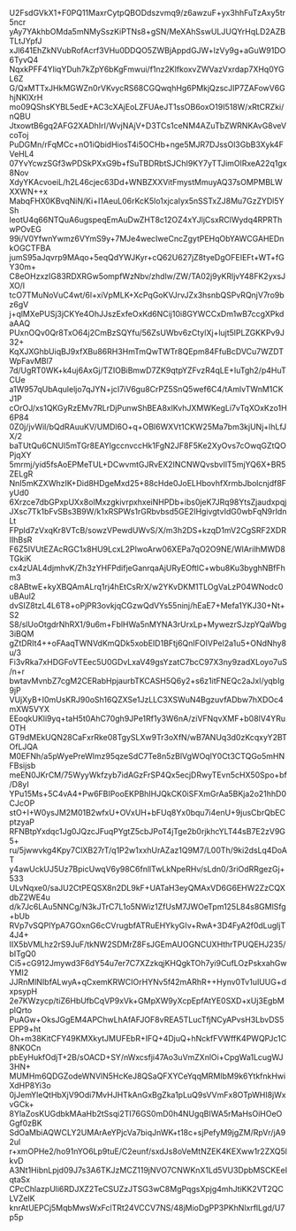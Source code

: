 U2FsdGVkX1+F0PQ11MaxrCytpQBODdszvmq9/z6awzuF+yx3hhFuTzAxy5tr5ncr
yAy7YAkhbOMda5mNMySszKiPTNs8+gSN/MeXAhSswULJUQYrHqLD2AZBTLtJYpfJ
xJl641EhZkNVubRofAcrf3VHu0DDQO5ZWBjAppdGJW+lzVy9g+aGuW91DO6TyvQ4
NqxkPFF4YIiqYDuh7kZpY6bKgFmwui/f1nz2KlfkoxvZWVazVxrdap7XHq0YGL6Z
G/QxMTTxJHkMGWZn0rVKvycRS68CGQwqhHg6PMkjQzscJIP7ZAFowV6GhjNKlXrH
mo09QShsKYBL5edE+AC3cXAjEoLZFUAeJT1ssOB6oxO19I518W/xRtCRZki/nQBU
JtxowtB6gq2AFG2XADhIrI/WvjNAjV+D3TCs1ceNM4AZuTbZWRNKAvG8veVcoToj
PuDGMn/rFqMCc+nO1iQbidHiosT4i5OCHb+nge5MJR7DJssOl3GbB3Xyk4FVeHL4
07YvYcwzSGf3wPDSkPXxG9b+fSuTBDRbtSJChI9KY7yTTJimOlRxeA22q1gx8Nov
XdyYKAcvoeiL/h2L46cjec63Dd+WNBZXXVitFmystMmuyAQ37sOMPMBLWXXWN++x
MabqFHX0KBvqNiN/Ki+I1AeuL06rKcK5lo1xjcaIyx5nSSTxZJ8Mu7GzZYDl5YSh
leotU4q66NTQuA6ugspeqEmAuDwZHT8c12OZ4xYJljCsxRClWydq4RPRThwPOvEG
99i/V0YfwnYwmz6VYmS9y+7MJe4wecIweCncZgytPEHqObYAWCGAHEDnkOGCTFBA
jumS95aJqvrp9MAqo+5eqQdYWJKyr+cQ62U627jZ8tyeDgOFEIEFt+WT+fGY30m+
C8eOHzxzIG83RDXRGw5ompfWzNbv/zhdlw/ZW/TA02j9yKRljvY48FK2yxsJXO/I
tcO7TMuNoVuC4wt/6l+xiVpMLK+XcPqGoKVJrvJZx3hsnbQSPvRQnjV7ro9bz6gV
j+qlMXePUSj3jCKYe4OhJJszExfeOxKd6NCij10i8GYWCCxDm1wB7ccgXPkdaAAQ
PUxnOQv0Qr8TxO64j2CmBzSQYfu/56ZsUWbv6zCtylXj+lujt5lPLZGKKPv9J32+
KqXJXGhbUiqBJ9xfXBu86RH3HmTmQwTWTr8QEpm84FfuBcDVCu7WZDTWpFavMBl7
7d/UgRT0WK+k4uj6AxGj/TZIOBiBmwD7ZK9qtpYZFvzR4qLE+IuTgh2/p4HuTCUe
a1W957qUbAquleljo7qJYN+jcI7iV6gu8CrPZ5SnQ5wef6C4/tAmlvTWnM1CKJ1P
cOrOJ/xs1QKGyRzEMv7RLrDjPunwShBEA8xlKvhJXMWKegLi7vTqXOxKzo1H6P84
0Z0j/jvWiI/bQdRAuuKV/UMDl6O+q+OBl6WXVt1CKW25Ma7bm3kjUNj+lhLfJX/2
baTUtQu6CNUl5mTGr8EAYlgccnvccHk1FgN2JF8F5Ke2XyOvs7cOwqGZtQOPjqXY
5mrmj/yid5fsAoEPMeTUL+DCwvmtGJRvEX2INCNWQvsbvIlT5mjYQ6X+BR5ZELgR
NnI5mKZXWhzIK+Did8HDgeMxd25+88cHde0JoELHbovhfXrmbJbolcnjdf8FyUd0
6Xrzce7dbGPxpUXx8oIMxzgkivrpxhxeiNHPDb+ibs0jeK7JRq98YtsZjaudxpqj
JXsc7Tk1bFvSBs3B9W/k1xRSPWs1rGRbvbsd5GE2IHgivgtvIdG0wbFqN9rIdnLt
FPpld7zVxqKr8VTcB/sowzVPewdUWvS/X/m3h2DS+kzqD1mV2CgSRF2XDRIIhBsR
F6Z5IVUtEZAcRGC1x8HU9LcxL2PIwoArw06XEPa7qO2O9NE/WlArilhMWD8TGkiK
cx4zUAL4djmhvK/Zh3zYHFPdifjeGanrqaAjURyEOftlC+wbu8Ku3byghNBfFhm3
c8ABtwE+kyXBQAmALrq1rj4hEtCsRrX/w2YKvDKM1TLOgVaLzP04WNodc0uBAul2
dvSIZ8tzL4L6T8+oPjPR3ovkjqCGzwQdVYs55ninj/hEaE7+Mefa1YKJ30+Nt+S2
S8/slUoOtgdrNhRX1/9u6m+FblHWa5nMYNA3rUrxLp+MywezrSJzpYQaWbg3iBQM
gZtDRIt4++oFAaqTWNVdKmQDk5xobEID1BFtj6QnIFOIVPel2a1u5+ONdNhy8u/3
Fi3vRka7xHDGFoVTEec5U0GDvLxaV49gsYzatC7bcC97X3ny9zadXLoyo7uS/n+r
bwtavMvnbZ7cgM2CERabHpjaurbTKCASH5Q6y2+s6z1itFNEQc2aJxl/yqbIg9jP
VUjXyB+I0mUsKRJ90oSh16QZXSe1JzLLC3XSWuN4BgzuvfADbw7hXDOc4mXW5VYX
EEoqkUKli9yq+taH5t0AhC70gh9JPe1Rf1y3W6nA/ziVFNqvXMF+b08IV4YRuOTH
GT9dMEkUQN28CaFxrRke08TgySLXw9Tr3oXfN/wB7ANUq3d0zKcqxyY2BTOfLJQA
M0EFNh/a5pWyePreWlmz95qzeSdC7Te8n5zBlVgWOqlY0Ct3CTQGo5mHNFBsijsb
meEN0JKrCM/75WyyWkfzyb7idAGzFrSP4Qx5ecjDRwyTEvn5cHX50Spo+bf/D8yI
YPu15Ms+5C4vA4+Pw6FBIPooEKPBhIHJQkCK0iSFXmGrAa5BKja2o21hhD0CJcOP
stO+I+W0ysJM2M01B2wfxU+OVxUH+bFUq8Yx0bqu7i4enU+9jusCbrQbECptzyaP
RFNBtpYxdqc1Jg0JQzcJFuqPYgtZ5cbJPoT4jTge2b0rjkhcYLT44sB7E2zV9G5+
ru/5jwwvkg4Kpy7ClXB27rT/q1P2w1xxhUrAZaz1Q9M7/L00Th/9ki2dsLq4DoAT
y4awUckUJ5Uz7BpicUwqV6y98C6fnllTwLkNpeRHv/sLdn0/3riOdRRgezGj+533
ULvNqxe0/saJU2CtPEQSX8n2DL9kF+UATaH3eyQMAxVD6G6EHW2ZzCQXdbZ2WE4u
d/k7Jc6LAu5NNCg/N3kJTrC7L1o5NWiz1ZfUsM7JWOeTpm125L84s8GMlSfg+bUb
RVp7vSQPlYpA7GOxnG6cCVrugbfATRuEHYkyGIv+RwA+3D4FyA2f0dLugljT4J4+
IIX5bVMLhz2rS9JuF/tkNW2SDMrZ8FsJGEmAUOGNCUXHthrTPUQEHJ235/bITgQ0
Ci5+cG912Jmywd3F6dY54u7er7C7XZzkqjKHQgkTOh7yi9CufLOzPskxahGwYMI2
JJRnMlNIbfALwyA+qCxemKRWCIOrHYNv5f42mARhR++Hynv0Tv1uIUUG+dxpsypH
2e7KWzycp/tiZ6HbUfbCqVP9xVk+GMpXW9yXcpEpfAtYE0SXD+xUj3EgbMplQrto
PuAGw+OksJGgEM4APChwLhAfAFJOF8vREA5TLucTfjNCyAPvsH3LbvDS5EPP9+ht
Oh+m38KitCFY49KMXkytJMUFEbR+IFQ+4DjuQ+hNckfFVWffK4PWQPJc1C8NKOCn
pbEyHukfOdjT+2B/sOACD+SY/nWxcsfji47Ao3uVmZXnlOi+CpgWa1LcugWJ3HN+
MUMHm6QDGZodeWNVlN5HcKeJ8QSaQFXYCeYqqMRMIbM9k6YtkfnkHwiXdHP8Yi3o
0jJemYleQtHbXjV9Odi7MvHJHTkAnGxBgZka1pLuQ9sVVmFx8OTpWHI8jWxvGCk+
8YlaZosKUGdbkMAaHb2tSsqi2TI76GS0mD0h4NUgqBIWA5rMaHsOiHOeOGgf0zBK
SdOaMbiAQWCLY2UMArAeYPjcVa7biqJnWK+t18c+sjPefyM9jgZM/RpVr/jA92ul
r+xmOPHe2/ho91nYO6Lp9tuE/C2eunf/sxdJs8oVeMtNZEK4KEXww1r2ZXQ5lkvD
A3Nt1HibnLpjd09J7s3A6TKJzMCZ119jNVO7CNWKnX1Ld5VU3DpbMSCKEeIqtaSx
CPcChlazpUli6RDJXZ2TeCSUZzJTSG3wC8MgPqgsXpjg4mhJtiKK2VT2QCLVZelK
knrAtUEPCj5MqbMwsWxFclTRt24VCCV7NS/48jMioDgPP3PKhNlxrflLgd/U7p5p
